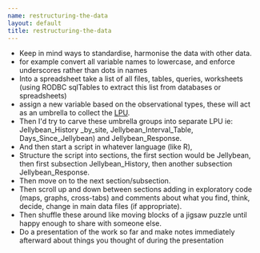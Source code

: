 ```yaml
---
name: restructuring-the-data
layout: default
title: restructuring-the-data
---
```


    
- Keep in mind ways to standardise, harmonise the data with other data.
- for example convert all variable names to lowercase, and enforce underscores rather than dots in names
- Into a spreadsheet take a list of all files, tables, queries, worksheets (using RODBC sqlTables to extract this list from databases or spreadsheets) 
- assign a new variable based on the observational types, these will act as an umbrella to collect the [LPU](/datasharing/least-publishable-units).
- Then I'd try to carve these umbrella groups into separate LPU ie: Jellybean\_History \_by\_site, Jellybean\_Interval\_Table, Days\_Since\_Jellybean) and Jellybean\_Response.
- And then start a script in whatever language (like R),
- Structure the script into sections, the first section would be Jellybean, then first subsection Jellybean\_History, then another subsection Jellybean\_Response.
- Then move on to the next section/subsection.
- Then scroll up and down between sections adding in exploratory code (maps, graphs, cross-tabs) and comments about what you find, think, decide, change in main data files (if appropriate).
- Then shuffle these around like moving blocks of a jigsaw puzzle until happy enough to share with someone else.
- Do a presentation of the work so far and make notes immediately afterward about things you thought of during the presentation
